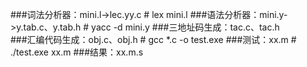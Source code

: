 ###词法分析器：mini.l->lec.yy.c           # lex mini.l
###语法分析器：mini.y->y.tab.c、y.tab.h   # yacc -d mini.y
###三地址码生成：tac.c、tac.h             
###汇编代码生成：obj.c、obj.h             # gcc *.c -o test.exe
###测试：xx.m                            # ./test.exe xx.m
###结果：xx.m.s
